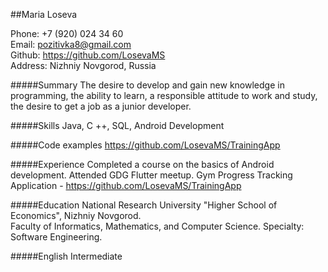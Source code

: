##Maria Loseva 

Phone: +7 (920) 024 34 60 <br>
Email: pozitivka8@gmail.com <br>
Github: https://github.com/LosevaMS <br>
Address: Nizhniy Novgorod, Russia


#####Summary 
The desire to develop and gain new knowledge in programming,
the ability to learn, a responsible attitude to work and study, 
the desire to get a job as a junior developer.
 

#####Skills 
Java, C ++, SQL, Android Development

#####Code examples
https://github.com/LosevaMS/TrainingApp

#####Experience
Completed a course on the basics of Android development. Attended GDG Flutter meetup. 
Gym Progress Tracking Application - https://github.com/LosevaMS/TrainingApp

#####Education
National Research University "Higher School of Economics", 
Nizhniy Novgorod. <br>
Faculty of Informatics, Mathematics, and Computer Science. 
Specialty: Software Engineering.

#####English
Intermediate